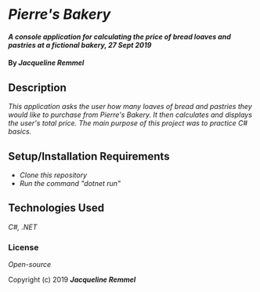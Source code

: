 # _Pierre's Bakery_

#### _A console application for calculating the price of bread loaves and pastries at a fictional bakery, 27 Sept 2019_

#### By _**Jacqueline Remmel**_

## Description

_This application asks the user how many loaves of bread and pastries they would like to purchase from Pierre's Bakery. It then calculates and displays the user's total price. The main purpose of this project was to practice C# basics._

## Setup/Installation Requirements

* _Clone this repository_
* _Run the command "dotnet run"_

## Technologies Used

_C#, .NET_

### License

*Open-source*

Copyright (c) 2019 **_Jacqueline Remmel_**